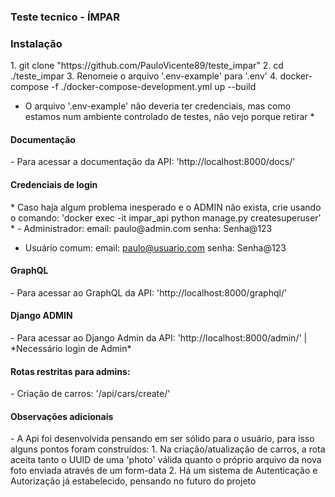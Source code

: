 ### Teste tecnico - ÍMPAR

<h3>Instalação</h3>
1. git clone "https://github.com/PauloVicente89/teste_impar"
2. cd ./teste_impar
3. Renomeie o arquivo '.env-example' para '.env'
4. docker-compose -f ./docker-compose-development.yml up --build

* O arquivo '.env-example' não deveria ter credenciais, mas como estamos num ambiente controlado de testes, não vejo porque retirar *

<h4>Documentação</h4>
- Para acessar a documentação da API: 'http://localhost:8000/docs/'

<h4>Credenciais de login</h4>
* Caso haja algum problema inesperado e o ADMIN não exista, crie usando o comando: 'docker exec -it impar_api python manage.py createsuperuser' *
- Administrador:
email: paulo@admin.com
senha: Senha@123

- Usuário comum:
email: paulo@usuario.com
senha: Senha@123


<h4>GraphQL</h4>
- Para acessar ao GraphQL da API: 'http://localhost:8000/graphql/'

<h4>Django ADMIN</h4>
- Para acessar ao Django Admin da API: 'http://localhost:8000/admin/' | *Necessário login de Admin*

<h4>Rotas restritas para admins:</h4>
- Criação de carros:  '/api/cars/create/'

<h4>Observações adicionais</h4>
- A Api foi desenvolvida pensando em ser sólido para o usuário, para isso alguns pontos foram construídos:
1. Na criação/atualização de carros, a rota aceita tanto o UUID de uma 'photo' válida quanto o próprio arquivo da nova foto enviada através de um form-data
2. Há um sistema de Autenticação e Autorização já estabelecido, pensando no futuro do projeto